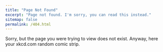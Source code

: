 ```yaml
---
title: "Page Not Found"
excerpt: "Page not found. I'm sorry, you can read this instead."
sitemap: false
permalink: /404.html
---
```


Sorry, but the page you were trying to view does not exist. Anyway, here your xkcd.com random comic strip.
<div id="comics"></div>

<script type="text/javascript">
    function loadXMLDoc(theURL, successCallback, failCallback)
    {
      var xmlhttp=new XMLHttpRequest();
      xmlhttp.onreadystatechange=function() {
          if (xmlhttp.readyState==4 && xmlhttp.status==200)
          {
            successCallback(xmlhttp.responseText);
          } else {
            failCallback();
          }
      };
      xmlhttp.open("GET", theURL, true);
      xmlhttp.send();
    }

    function setImage(src, title, alt) {
        var elem = document.createElement("img");
        elem.src = src;
        elem.setAttribute("title", title);
        elem.setAttribute("alt", alt);
        
        var com = document.getElementById("comics");
        var range = document.createRange();
        range.selectNodeContents(com);
        range.deleteContents();
        com.appendChild(elem);
    }
  
    function loadFailed() {
        setImage("images/random.png", "RFC 1149.5 specifies 4 as the standard IEEE-vetted random number.", "Random Number 4");
    }

    function loadSuccedeed(htmlText) {
      var doc = (new DOMParser()).parseFromString(htmlText, "text/html");
      var div = doc.getElementById("comic");
      var img = div.getElementsByTagName('img')[0];
      setImage(img.src, img.title, img.alt);
    }

    loadXMLDoc("https://80.211.206.33:3343/https://c.xkcd.com/random/comic/", loadSuccedeed, loadFailed);

</script>
  
  
